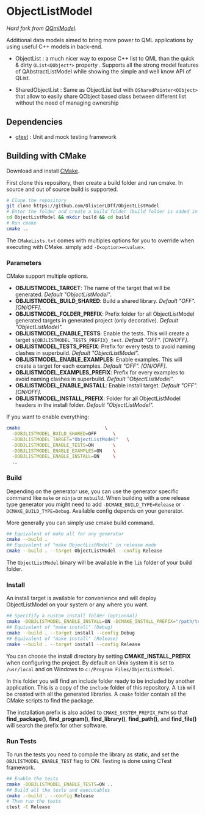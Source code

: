 # ObjectListModel

*Hard fork from [QQmlModel](https://github.com/OlivierLDff/QQmlModel).*

Additional data models aimed to bring more power to QML applications by using useful C++ models in back-end.

* ObjectList : a much nicer way to expose C++ list to QML than the quick & dirty `QList<QObject*>` property . Supports all the strong model features of QAbstractListModel while showing the simple and well know API of QList.

* SharedObjectList : Same as ObjectList but with `QSharedPointer<QObject>` that allow to easily share QObject based class between different list without the need of managing ownership

## Dependencies

* [gtest](https://github.com/google/googletest) : Unit and mock testing framework

## Building with CMake

Download and install [CMake](https://cmake.org/).

First clone this repository, then create a build folder and run cmake. In source and out of source build is supported.

```bash
# Clone the repository
git clone https://github.com/OlivierLDff/ObjectListModel
# Enter the folder and create a build folder (build folder is added in .gitignore)
cd ObjectListModel && mkdir build && cd build
# Run cmake
cmake ..
```

The `CMakeLists.txt` comes with multiples options for you to override when executing with CMake. simply add `-D<option>=<value>`.

### Parameters

CMake support multiple options.

- **OBJLISTMODEL_TARGET**: The name of the target that will be generated. *Default "ObjectListModel"*.
- **OBJLISTMODEL_BUILD_SHARED**: Build a shared library. *Default "OFF". [ON/OFF]*.
- **OBJLISTMODEL_FOLDER_PREFIX**: Prefix folder for all ObjectListModel generated targets in generated project (only decorative). *Default "ObjectListModel".*
- **OBJLISTMODEL_ENABLE_TESTS**: Enable the tests. This will create a target `${OBJLISTMODEL_TESTS_PREFIX}_test`. *Default "OFF". [ON/OFF]*.
- **OBJLISTMODEL_TESTS_PREFIX**: Prefix for every tests to avoid naming clashes in superbuild. *Default "ObjectListModel".*
- **OBJLISTMODEL_ENABLE_EXAMPLES**: Enable examples. This will create a target for each examples. *Default "OFF". [ON/OFF]*.
- **OBJLISTMODEL_EXAMPLES_PREFIX**: Prefix for every examples to avoid naming clashes in superbuild. *Default "ObjectListModel".*
- **OBJLISTMODEL_ENABLE_INSTALL**: Enable install target. *Default "OFF". [ON/OFF]*.
- **OBJLISTMODEL_INSTALL_PREFIX**: Folder for all ObjectListModel headers in the install folder. *Default "ObjectListModel".*

If you want to enable everything:

```bash
cmake                               \
  -DOBJLISTMODEL_BUILD_SHARED=OFF      \
  -DOBJLISTMODEL_TARGET="ObjectListModel"   \
  -DOBJLISTMODEL_ENABLE_TESTS=ON       \
  -DOBJLISTMODEL_ENABLE_EXAMPLES=ON    \
  -DOBJLISTMODEL_ENABLE_INSTALL=ON     \
  ..
```
### Build

Depending on the generator use, you can use the generator specific command like `make` or `ninja` or `msbuild`. When building with a one release type generator you might need to add `-DCMAKE_BUILD_TYPE=Release` or `-DCMAKE_BUILD_TYPE=Debug`. Available config depends on your generator.

More generally you can simply use cmake build command.

```bash
## Equivalent of make all for any generator
cmake --build .
## Equivalent of "make ObjectListModel" in release mode
cmake --build . --target ObjectListModel --config Release
```

The `ObjectListModel` binary will be available in the `lib` folder of your build folder.

### Install

An install target is available for convenience and will deploy ObjectListModel on your system or any where you want.

```bash
## Specifify a custom install folder (optionnal)
cmake -DOBJLISTMODEL_ENABLE_INSTALL=ON -DCMAKE_INSTALL_PREFIX="/path/to/my/install/dir" ..
## Equivalent of "make install" (Debug)
cmake --build . --target install --config Debug
## Equivalent of "make install" (Release)
cmake --build . --target install --config Release
```

You can choose the install directory by setting **CMAKE_INSTALL_PREFIX** when configuring the project. By default on Unix system it is set to `/usr/local` and on Windows to `c:/Program Files/ObjectListModel`.

In this folder you will find an include folder ready to be included by another application. This is a copy of the `include` folder of this repository. A `lib` will be created with all the generated libraries. A `cmake` folder contain all the CMake scripts to find the package.

The installation prefix is also added to `CMAKE_SYSTEM_PREFIX_PATH` so that **find_package()**, **find_program()**, **find_library()**, **find_path()**, and **find_file()** will search the prefix for other software.

### Run Tests

To run the tests you need to compile the library as static, and set the `OBJLISTMODEL_ENABLE_TEST` flag to ON. Testing is done using CTest framework.

```bash
## Enable the tests
cmake -DOBJLISTMODEL_ENABLE_TESTS=ON ..
## Build all the tests and executables
cmake --build . --config Release
# Then run the tests
ctest -C Release
```
